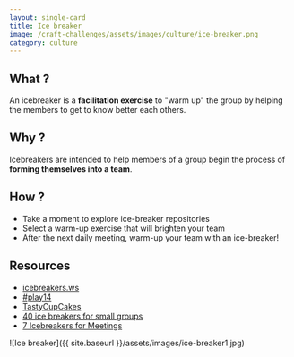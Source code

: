 ```yaml
---
layout: single-card
title: Ice breaker
image: /craft-challenges/assets/images/culture/ice-breaker.png
category: culture
---
```



## What ?
An icebreaker is a **facilitation exercise** to "warm up" the group by helping the members to get to know better each others.

## Why ?
Icebreakers are intended to help members of a group begin the process of **forming themselves into a team**.  

## How ?
* Take a moment to explore ice-breaker repositories
* Select a warm-up exercise that will brighten your team
* After the next daily meeting, warm-up your team with an ice-breaker!

## Resources
* [icebreakers.ws](https://www.icebreakers.ws/)
* [#play14](http://play14.org/games/)
* [TastyCupCakes](http://tastycupcakes.org/)
* [40 ice breakers for small groups](https://insight.typepad.co.uk/40_icebreakers_for_small_groups.pdf)
* [7 Icebreakers for Meetings](https://funattic.com/icebreakers-for-meetings.htm)

![Ice breaker]({{ site.baseurl }}/assets/images/ice-breaker1.jpg)
